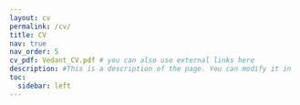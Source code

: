```yaml
---
layout: cv
permalink: /cv/
title: CV
nav: true
nav_order: 5
cv_pdf: Vedant_CV.pdf # you can also use external links here
description: #This is a description of the page. You can modify it in '_pages/cv.md'. You can also change or remove the top pdf download button.
toc:
  sidebar: left
---
```

